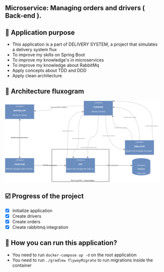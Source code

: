 ## Microservice: Managing orders and drivers ( Back-end ).

## :pushpin: Application purpose
- This application is a part of DELIVERY SYSTEM, a project that simulates a delivery system flux
- To improve my skills on Spring Boot
- To improve my knowledge's in microservices
- To improve my knowledge about RabbitMq
- Apply concepts about TDD and DDD
- Apply clean architecture


## :wrench: Architecture fluxogram
<div style="background: white"> 
    <img src="/public/diagram.svg">
</div>

## :ballot_box_with_check: Progress of the project

- [x] Initialize application
- [x] Create drivers
- [x] Create orders
- [x] Create rabbitmq integration

## :scroll: How you can run this application?

- You need to run ``docker-compose up -d`` on the root application
- You need to run ``./gradlew flywayMigrate`` to run migrations inside the container